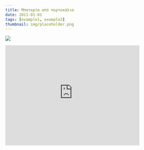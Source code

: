 ```yaml
---
title: Μπαταρία από πορτοκάλια
date: 2011-01-01
tags: [example1, example2]
thumbnail: img/placeholder.png
---
```

[![](http://1.bp.blogspot.com/-nl9kyTnjfAI/ULeAi3CUCYI/AAAAAAAARl8/XmFlbypSczk/s200/OrangePower1.jpg)](http://1.bp.blogspot.com/-nl9kyTnjfAI/ULeAi3CUCYI/AAAAAAAARl8/XmFlbypSczk/s1600/OrangePower1.jpg)

<iframe allowfullscreen="allowfullscreen" frameborder="0" height="315" src="http://www.youtube.com/embed/IkzVSWoMNng" width="420"></iframe>
